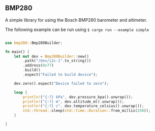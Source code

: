 ## BMP280

A simple library for using the Bosch BMP280 barometer and altimeter.

The following example can be run using `$ cargo run --example simple`

```rust

use bmp280::Bmp280Builder;

fn main() {
    let mut dev = Bmp280Builder::new()
        .path("/dev/i2c-1".to_string())
        .address(0x77)
        .build()
        .expect("Failed to build device");

    dev.zero().expect("Device failed to zero");

    loop {
        println!("{:?} kPa", dev.pressure_kpa().unwrap());
        println!("{:?} m", dev.altitude_m().unwrap());
        println!("{:?} c", dev.temperature_celsius().unwrap());
        std::thread::sleep(std::time::Duration::from_millis(250));
    }

}
```
